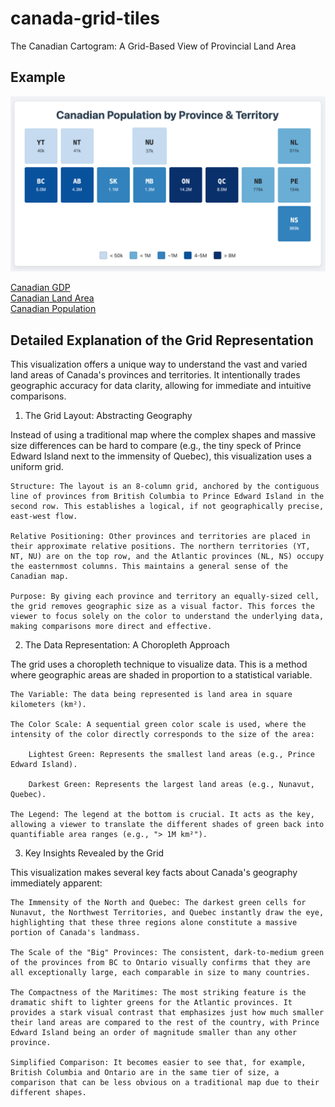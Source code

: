 # canada-grid-tiles
The Canadian Cartogram: A Grid-Based View of Provincial Land Area

## Example
![Population Distribution](img/population.jpg)

[Canadian GDP](https://htmlpreview.github.io/?https://github.com/akhenakh/canada-grid-tiles/blob/main/html/gdp.html)  
[Canadian Land Area](https://htmlpreview.github.io/?https://github.com/akhenakh/canada-grid-tiles/blob/main/html/land.html)  
[Canadian Population](https://htmlpreview.github.io/?https://github.com/akhenakh/canada-grid-tiles/blob/main/html/population.html)  


## Detailed Explanation of the Grid Representation

This visualization offers a unique way to understand the vast and varied land areas of Canada's provinces and territories. It intentionally trades geographic accuracy for data clarity, allowing for immediate and intuitive comparisons.
1. The Grid Layout: Abstracting Geography

Instead of using a traditional map where the complex shapes and massive size differences can be hard to compare (e.g., the tiny speck of Prince Edward Island next to the immensity of Quebec), this visualization uses a uniform grid.

    Structure: The layout is an 8-column grid, anchored by the contiguous line of provinces from British Columbia to Prince Edward Island in the second row. This establishes a logical, if not geographically precise, east-west flow.

    Relative Positioning: Other provinces and territories are placed in their approximate relative positions. The northern territories (YT, NT, NU) are on the top row, and the Atlantic provinces (NL, NS) occupy the easternmost columns. This maintains a general sense of the Canadian map.

    Purpose: By giving each province and territory an equally-sized cell, the grid removes geographic size as a visual factor. This forces the viewer to focus solely on the color to understand the underlying data, making comparisons more direct and effective.

2. The Data Representation: A Choropleth Approach

The grid uses a choropleth technique to visualize data. This is a method where geographic areas are shaded in proportion to a statistical variable.

    The Variable: The data being represented is land area in square kilometers (km²).

    The Color Scale: A sequential green color scale is used, where the intensity of the color directly corresponds to the size of the area:

        Lightest Green: Represents the smallest land areas (e.g., Prince Edward Island).

        Darkest Green: Represents the largest land areas (e.g., Nunavut, Quebec).

    The Legend: The legend at the bottom is crucial. It acts as the key, allowing a viewer to translate the different shades of green back into quantifiable area ranges (e.g., "> 1M km²").

3. Key Insights Revealed by the Grid

This visualization makes several key facts about Canada's geography immediately apparent:

    The Immensity of the North and Quebec: The darkest green cells for Nunavut, the Northwest Territories, and Quebec instantly draw the eye, highlighting that these three regions alone constitute a massive portion of Canada's landmass.

    The Scale of the "Big" Provinces: The consistent, dark-to-medium green of the provinces from BC to Ontario visually confirms that they are all exceptionally large, each comparable in size to many countries.

    The Compactness of the Maritimes: The most striking feature is the dramatic shift to lighter greens for the Atlantic provinces. It provides a stark visual contrast that emphasizes just how much smaller their land areas are compared to the rest of the country, with Prince Edward Island being an order of magnitude smaller than any other province.

    Simplified Comparison: It becomes easier to see that, for example, British Columbia and Ontario are in the same tier of size, a comparison that can be less obvious on a traditional map due to their different shapes.
